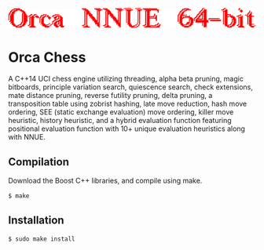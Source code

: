 ![logo banner](https://github.com/BlueCannonBall/Orca/blob/main/banner.png?raw=true)

# Orca Chess
A C++14 UCI chess engine utilizing threading, alpha beta pruning, magic bitboards, principle variation search, quiescence search, check extensions, mate distance pruning, reverse futility pruning, delta pruning, a transposition table using zobrist hashing, late move reduction, hash move ordering, SEE (static exchange evaluation) move ordering, killer move heuristic, history heuristic, and a hybrid evaluation function featuring positional evaluation function with 10+ unique evaluation heuristics along with NNUE.

## Compilation
Download the Boost C++ libraries, and compile using make.
```
$ make
```

## Installation
```
$ sudo make install
```

